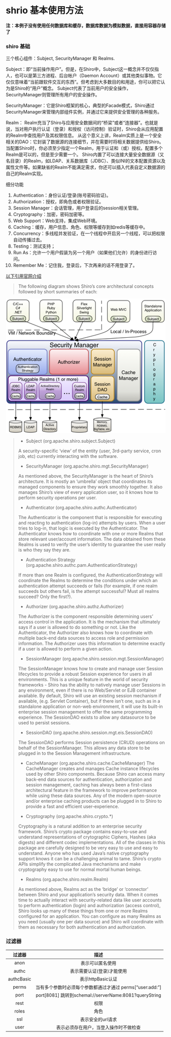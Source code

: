 # shrio 基本使用方法

**注：本例子没有使用任何数据库和缓存，数据库数据为模拟数据，直接用容器存储了**

### shiro 基础

三个核心组件：Subject, SecurityManager 和 Realms.

Subject：即“当前操作用户”。但是，在Shiro中，Subject这一概念并不仅仅指人，也可以是第三方进程、后台帐户（Daemon Account）或其他类似事物。它仅仅意味着“当前跟软件交互的东西”。但考虑到大多数目的和用途，你可以把它认为是Shiro的“用户”概念。
Subject代表了当前用户的安全操作，SecurityManager则管理所有用户的安全操作。

SecurityManager：它是Shiro框架的核心，典型的Facade模式，Shiro通过SecurityManager来管理内部组件实例，并通过它来提供安全管理的各种服务。

Realm： Realm充当了Shiro与应用安全数据间的“桥梁”或者“连接器”。也就是说，当对用户执行认证（登录）和授权（访问控制）验证时，Shiro会从应用配置的Realm中查找用户及其权限信息。
从这个意义上讲，Realm实质上是一个安全相关的DAO：它封装了数据源的连接细节，并在需要时将相关数据提供给Shiro。当配置Shiro时，你必须至少指定一个Realm，用于认证和（或）授权。配置多个Realm是可以的，但是至少需要一个。
Shiro内置了可以连接大量安全数据源（又名目录）的Realm，如LDAP、关系数据库（JDBC）、类似INI的文本配置资源以及属性文件等。如果缺省的Realm不能满足需求，你还可以插入代表自定义数据源的自己的Realm实现。


细分功能
1. Authentication：身份认证/登录(账号密码验证)。
2. Authorization：授权，即角色或者权限验证。
3. Session Manager：会话管理，用户登录后的session相关管理。
4. Cryptography：加密，密码加密等。
5. Web Support：Web支持，集成Web环境。
6. Caching：缓存，用户信息、角色、权限等缓存到如redis等缓存中。
7. Concurrency：多线程并发验证，在一个线程中开启另一个线程，可以把权限自动传播过去。
8. Testing：测试支持；
9. Run As：允许一个用户假装为另一个用户（如果他们允许）的身份进行访问。
10. Remember Me：记住我，登录后，下次再来的话不用登录了。


[以下引用官网介绍](https://shiro.apache.org/architecture.html)

> The following diagram shows Shiro’s core architectural concepts followed by short summaries of each:

![images](./ShiroArchitecture.png)

> - Subject (org.apache.shiro.subject.Subject)
>
>  A security-specific ‘view’ of the entity (user, 3rd-party service, cron job, etc) currently interacting with the software.
>
> - SecurityManager (org.apache.shiro.mgt.SecurityManager)
>
>  As mentioned above, the SecurityManager is the heart of Shiro’s architecture. It is mostly an ‘umbrella’ object that coordinates its managed components to ensure they work smoothly together. It also manages Shiro’s view of every application user, so it knows how to perform security operations per user.
>
> - Authenticator (org.apache.shiro.authc.Authenticator)
>  
>  The Authenticator is the component that is responsible for executing and reacting to authentication (log-in) attempts by users. When a user tries to log-in, that logic is executed by the Authenticator. The Authenticator knows how to coordinate with one or more Realms that store relevant user/account information. The data obtained from these Realms is used to verify the user’s identity to guarantee the user really is who they say they are.
>
> - Authentication Strategy (org.apache.shiro.authc.pam.AuthenticationStrategy)
>
>  If more than one Realm is configured, the AuthenticationStrategy will coordinate the Realms to determine the conditions under which an authentication attempt succeeds or fails (for example, if one realm succeeds but others fail, is the attempt successful? Must all realms succeed? Only the first?).
>
> - Authorizer (org.apache.shiro.authz.Authorizer)
>
>  The Authorizer is the component responsible determining users’ access control in the application. It is the mechanism that ultimately says if a user is allowed to do something or not. Like the Authenticator, the Authorizer also knows how to coordinate with multiple back-end data sources to access role and permission information. The Authorizer uses this information to determine exactly if a user is allowed to perform a given action.
>
> - SessionManager (org.apache.shiro.session.mgt.SessionManager)
>
>  The SessionManager knows how to create and manage user Session lifecycles to provide a robust Session experience for users in all environments. This is a unique feature in the world of security frameworks - Shiro has the ability to natively manage user Sessions in any environment, even if there is no Web/Servlet or EJB container available. By default, Shiro will use an existing session mechanism if available, (e.g. Servlet Container), but if there isn’t one, such as in a standalone application or non-web environment, it will use its built-in enterprise session management to offer the same programming experience. The SessionDAO exists to allow any datasource to be used to persist sessions.
>
> - SessionDAO (org.apache.shiro.session.mgt.eis.SessionDAO)
>
>  The SessionDAO performs Session persistence (CRUD) operations on behalf of the SessionManager. This allows any data store to be plugged in to the Session Management infrastructure.
>
> - CacheManager (org.apache.shiro.cache.CacheManager)
>  The CacheManager creates and manages Cache instance lifecycles used by other Shiro components. Because Shiro can access many back-end data sources for authentication, authorization and session management, caching has always been a first-class architectural feature in the framework to improve performance while using these data sources. Any of the modern open-source and/or enterprise caching products can be plugged in to Shiro to provide a fast and efficient user-experience.
>
> - Cryptography (org.apache.shiro.crypto.*)
>
>  Cryptography is a natural addition to an enterprise security framework. Shiro’s crypto package contains easy-to-use and understand representations of crytographic Ciphers, Hashes (aka digests) and different codec implementations. All of the classes in this package are carefully designed to be very easy to use and easy to understand. Anyone who has used Java’s native cryptography support knows it can be a challenging animal to tame. Shiro’s crypto APIs simplify the complicated Java mechanisms and make cryptography easy to use for normal mortal human beings.
>
> - Realms (org.apache.shiro.realm.Realm)
>
>  As mentioned above, Realms act as the ‘bridge’ or ‘connector’ between Shiro and your application’s security data. When it comes time to actually interact with security-related data like user accounts to perform authentication (login) and authorization (access control), Shiro looks up many of these things from one or more Realms configured for an application. You can configure as many Realms as you need (usually one per data source) and Shiro will coordinate with them as necessary for both authentication and authorization.




### 过滤器

| 过滤器	| 描述 |
| :---: | :---: |
| anon | 表示可以匿名使用 |
| authc | 表示需要认证(登录)才能使用 |
| authcBasic | 表示httpBasic认证 |
| perms | 当有多个参数时必须每个参数都通过才通过 perms[“user:add:”] |
| port | port[8081] 跳转到schemal://serverName:8081?queryString |
| rest | 权限 |
| roles | 角色 |
| ssl | 表示安全的url请求 |
| user | 表示必须存在用户，当登入操作时不做检查 |

